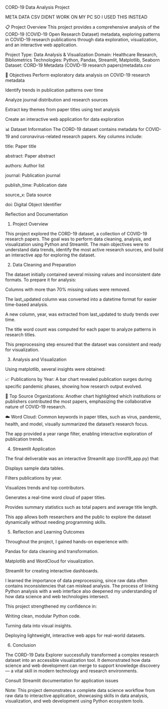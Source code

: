CORD-19 Data Analysis Project

META DATA CSV DIDNT WORK ON MY PC  SO I USED THIS INSTEAD


📋 Project Overview
This project provides a comprehensive analysis of the CORD-19 (COVID-19 Open Research Dataset) metadata, exploring patterns in COVID-19 research publications through data exploration, visualization, and an interactive web application.

Project Type: Data Analysis & Visualization
Domain: Healthcare Research, Bibliometrics
Technologies: Python, Pandas, Streamlit, Matplotlib, Seaborn
Dataset: CORD-19 Metadata (COVID-19 research papers)metadata.csv

🎯 Objectives
Perform exploratory data analysis on COVID-19 research metadata

Identify trends in publication patterns over time

Analyze journal distribution and research sources

Extract key themes from paper titles using text analysis

Create an interactive web application for data exploration


📊 Dataset Information
The CORD-19 dataset contains metadata for COVID-19 and coronavirus-related research papers. Key columns include:

title: Paper title

abstract: Paper abstract

authors: Author list

journal: Publication journal

publish_time: Publication date

source_x: Data source

doi: Digital Object Identifier


Reflection and Documentation


1. Project Overview

This project explored the CORD-19 dataset, a collection of COVID-19 research papers. The goal was to perform data cleaning, analysis, and visualization using Python and Streamlit. The main objectives were to understand data trends, identify the most active research sources, and build an interactive app for exploring the dataset.

2. Data Cleaning and Preparation

The dataset initially contained several missing values and inconsistent date formats.
To prepare it for analysis:

Columns with more than 70% missing values were removed.

The last_updated column was converted into a datetime format for easier time-based analysis.

A new column, year, was extracted from last_updated to study trends over time.

The title word count was computed for each paper to analyze patterns in research titles.

This preprocessing step ensured that the dataset was consistent and ready for visualization.

3. Analysis and Visualization

Using matplotlib, several insights were obtained:

📈 Publications by Year: A bar chart revealed publication surges during specific pandemic phases, showing how research output evolved.

🏢 Top Source Organizations: Another chart highlighted which institutions or publishers contributed the most papers, emphasizing the collaborative nature of COVID-19 research.

☁️ Word Cloud: Common keywords in paper titles, such as virus, pandemic, health, and model, visually summarized the dataset’s research focus.

The app provided a year range filter, enabling interactive exploration of publication trends.

4. Streamlit Application

The final deliverable was an interactive Streamlit app (cord19_app.py) that:

Displays sample data tables.

Filters publications by year.

Visualizes trends and top contributors.

Generates a real-time word cloud of paper titles.

Provides summary statistics such as total papers and average title length.

This app allows both researchers and the public to explore the dataset dynamically without needing programming skills.

5. Reflection and Learning Outcomes

Throughout the project, I gained hands-on experience with:

Pandas for data cleaning and transformation.

Matplotlib and WordCloud for visualization.

Streamlit for creating interactive dashboards.

I learned the importance of data preprocessing, since raw data often contains inconsistencies that can mislead analysis.
The process of linking Python analysis with a web interface also deepened my understanding of how data science and web technologies intersect.

This project strengthened my confidence in:

Writing clean, modular Python code.

Turning data into visual insights.

Deploying lightweight, interactive web apps for real-world datasets.

6. Conclusion

The CORD-19 Data Explorer successfully transformed a complex research dataset into an accessible visualization tool.
It demonstrated how data science and web development can merge to support knowledge discovery — a vital skill in modern technology and research environments.

Consult Streamlit documentation for application issues

Note: This project demonstrates a complete data science workflow from raw data to interactive application, showcasing skills in data analysis, visualization, and web development using Python ecosystem tools.

